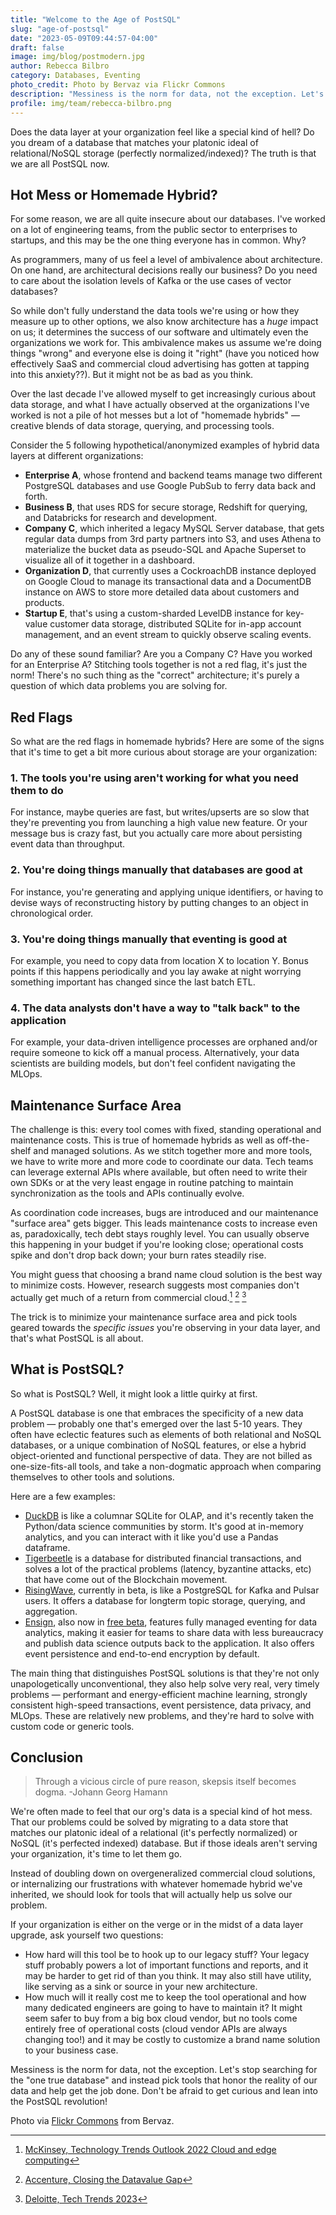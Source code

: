 ```yaml
---
title: "Welcome to the Age of PostSQL"
slug: "age-of-postsql"
date: "2023-05-09T09:44:57-04:00"
draft: false
image: img/blog/postmodern.jpg
author: Rebecca Bilbro
category: Databases, Eventing
photo_credit: Photo by Bervaz via Flickr Commons
description: "Messiness is the norm for data, not the exception. Let's stop searching for the 'one true' database and just pick tools that help us get the job done."
profile: img/team/rebecca-bilbro.png
---
```


Does the data layer at your organization feel like a special kind of hell? Do you dream of a database that matches your platonic ideal of relational/NoSQL storage (perfectly normalized/indexed)? The truth is that we are all PostSQL now.

<!--more-->

## Hot Mess or Homemade Hybrid?

For some reason, we are all quite insecure about our databases. I've worked on a lot of engineering teams, from the public sector to enterprises to startups, and this may be the one thing everyone has in common. Why?

As programmers, many of us feel a level of ambivalence about architecture. On one hand, are architectural decisions really our business? Do you need to care about the isolation levels of Kafka or the use cases of vector databases?

So while don't fully understand the data tools we're using or how they measure up to other options, we also know architecture has a *huge* impact on us; it determines the success of our software and ultimately even the organizations we work for. This ambivalence makes us assume we're doing things "wrong" and everyone else is doing it "right" (have you noticed how effectively SaaS and commercial cloud advertising has gotten at tapping into this anxiety??). But it might not be as bad as you think.

Over the last decade I've allowed myself to get increasingly curious about data storage, and what I have actually observed at the organizations I've worked is not a pile of hot messes but a lot of "homemade hybrids" &mdash; creative blends of data storage, querying, and processing tools.

Consider the 5 following hypothetical/anonymized examples of hybrid data layers at different organizations:

- **Enterprise A**, whose frontend and backend teams manage two different PostgreSQL databases and use Google PubSub to ferry data back and forth.
- **Business B**, that uses RDS for secure storage, Redshift for querying, and Databricks for research and development.
- **Company C**, which inherited a legacy MySQL Server database, that gets regular data dumps from 3rd party partners into S3, and uses Athena to materialize the bucket data as pseudo-SQL and Apache Superset to visualize all of it together in a dashboard.
- **Organization D**, that currently uses a CockroachDB instance deployed on Google Cloud to manage its transactional data and a DocumentDB instance on AWS to store more detailed data about customers and products.
- **Startup E**, that's using a custom-sharded LevelDB instance for key-value customer data storage, distributed SQLite for in-app account management, and an event stream to quickly observe scaling events.

Do any of these sound familiar? Are you a Company C? Have you worked for an Enterprise A? Stitching tools together is not a red flag, it's just the norm! There's no such thing as the "correct" architecture; it's purely a question of which data problems you are solving for.

## Red Flags
So what are the red flags in homemade hybrids? Here are some of the signs that it's time to get a bit more curious about storage are your organization:

### 1. The tools you're using aren't working for what you need them to do
For instance, maybe queries are fast, but writes/upserts are so slow that they're preventing you from launching a high value new feature. Or your message bus is crazy fast, but you actually care more about persisting event data than throughput.

### 2. You're doing things manually that databases are good at
For instance, you're generating and applying unique identifiers, or having to devise ways of reconstructing history by putting changes to an object in chronological order.

### 3. You're doing things manually that eventing is good at
For example, you need to copy data from location X to location Y. Bonus points if this happens periodically and you lay awake at night worrying something important has changed since the last batch ETL.

### 4. The data analysts don't have a way to "talk back" to the application
For example, your data-driven intelligence processes are orphaned and/or require someone to kick off a manual process. Alternatively, your data scientists are building models, but don't feel confident navigating the MLOps.

## Maintenance Surface Area

The challenge is this: every tool comes with fixed, standing operational and maintenance costs. This is true of homemade hybrids as well as off-the-shelf and managed solutions. As we stitch together more and more tools, we have to write more and more code to coordinate our data. Tech teams can leverage external APIs where available, but often need to write their own SDKs or at the very least engage in routine patching to maintain synchronization as the tools and APIs continually evolve.

As coordination code increases, bugs are introduced and our maintenance "surface area" gets bigger. This leads maintenance costs to increase even as, paradoxically, tech debt stays roughly level. You can usually observe this happening in your budget if you're looking close; operational costs spike and don't drop back down; your burn rates steadily rise.

You might guess that choosing a brand name cloud solution is the best way to minimize costs. However, research suggests most companies don't actually get much of a return from commercial cloud.[^1] [^2] [^3]

The trick is to minimize your maintenance surface area and pick tools geared towards the *specific issues* you're observing in your data layer, and that's what PostSQL is all about.


## What is PostSQL?

So what is PostSQL? Well, it might look a little quirky at first.

A PostSQL database is one that embraces the specificity of a new data problem &mdash; probably one that's emerged over the last 5-10 years. They often have eclectic features such as elements of both relational and NoSQL databases, or a unique combination of NoSQL features, or else a hybrid object-oriented and functional perspective of data. They are not billed as one-size-fits-all tools, and take a non-dogmatic approach when comparing themselves to other tools and solutions.

Here are a few examples:

- [DuckDB](https://duckdb.org/) is like a columnar SQLite for OLAP, and it's recently taken the Python/data science communities by storm. It's good at in-memory analytics, and you can interact with it like you'd use a Pandas dataframe.
- [Tigerbeetle](https://tigerbeetle.com/) is a database for distributed financial transactions, and solves a lot of the practical problems (latency, byzantine attacks, etc) that have come out of the Blockchain movement.
- [RisingWave](https://www.risingwave.dev/docs/current/intro/), currently in beta, is like a PostgreSQL for Kafka and Pulsar users. It offers a database for longterm topic storage, querying, and aggregation.
- [Ensign](https://rotational.io/ensign/), also now in [free beta](https://rotational.app/register), features fully managed eventing for data analytics, making it easier for teams to share data with less bureaucracy and publish data science outputs back to the application. It also offers event persistence and end-to-end encryption by default.

The main thing that distinguishes PostSQL solutions is that they're not only unapologetically unconventional, they also help solve very real, very timely problems  &mdash; performant and energy-efficient machine learning, strongly consistent high-speed transactions, event persistence, data privacy, and MLOps. These are relatively new problems, and they're hard to solve with custom code or generic tools.


## Conclusion

> Through a vicious circle of pure reason, skepsis itself becomes dogma. -Johann Georg Hamann

We're often made to feel that our org's data is a special kind of hot mess. That our problems could be solved by migrating to a data store that matches our platonic ideal of a relational (it's perfectly normalized) or NoSQL (it's perfected indexed) database. But if those ideals aren't serving your organization, it's time to let them go.

Instead of doubling down on overgeneralized commercial cloud solutions, or internalizing our frustrations with whatever homemade hybrid we've inherited, we should look for tools that will actually help us solve our problem.

If your organization is either on the verge or in the midst of a data layer upgrade, ask yourself two questions:

- How hard will this tool be to hook up to our legacy stuff? Your legacy stuff probably powers a lot of important functions and reports, and it may be harder to get rid of than you think. It may also still have utility, like serving as a sink or source in your new architecture.
- How much will it really cost me to keep the tool operational and how many dedicated engineers are going to have to maintain it? It might seem safer to buy from a big box cloud vendor, but no tools come entirely free of operational costs (cloud vendor APIs are always changing too!) and it may be costly to customize a brand name solution to your business case.

Messiness is the norm for data, not the exception. Let's stop searching for the "one true database" and instead pick tools that honor the reality of our data and help get the job done. Don't be afraid to get curious and lean into the PostSQL revolution!

[^1]: [McKinsey, Technology Trends Outlook 2022 Cloud and edge computing](https://www.mckinsey.com/~/media/mckinsey/business%20functions/mckinsey%20digital/our%20insights/the%20top%20trends%20in%20tech%202022/McKinsey-Tech-Trends-Outlook-2022-Cloud-Edge.pdf)
[^2]: [Accenture, Closing the Datavalue Gap](https://www.accenture.com/_acnmedia/pdf-108/accenture-closing-data-value-gap-fixed.pdf)
[^3]: [Deloitte, Tech Trends 2023](https://www2.deloitte.com/us/en/insights/focus/tech-trends.html#above-the-clouds)

Photo via [Flickr Commons](https://flic.kr/p/2mN8Cfg) from Bervaz.

